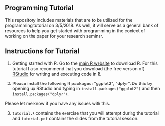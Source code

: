 ## Programming Tutorial ##

This repository includes materials that are to be utilized for the programming tutorial on 3/5/2018. As well, it will serve as a general bank of resources to help you get started with programming in the context of working on the paper for your research seminar.

## Instructions for Tutorial ##

1) Getting started with R. Go to the [main R website](https://www.r-project.org/) to download R. For this tutorial I also recommend that you download (the free version of) [RStudio](https://www.rstudio.com/) for writing and executing code in R. 

2) Please install the following R packages: "ggplot2", "dplyr". Do this by opening up RStudio and typing in ```install.packages("ggplot2")``` and then ```install.packages("dplyr")```. 


Please let me know if you have any issues with this.




3) ```tutorial.R``` contains the exercise that you will attempt during the tutorial and ```tutorial.pdf``` contains the slides from the tutorial session.
